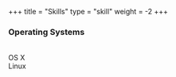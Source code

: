 +++
title = "Skills"
type = "skill"
weight = -2
+++



### Operating Systems

<span class="big-icon">
  <i class="fab fa-apple" aria-hidden="true"></i><br>
  OS X
</span>

<span class="big-icon">
  <i class="fab fa-linux" aria-hidden="true"></i><br>
  Linux
</span>
